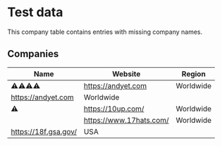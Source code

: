 # Test data

This company table contains entries with missing company names.

## Companies

Name | Website | Region
------------ | ------- | -------
  ⚠⚠⚠⚠  | https://andyet.com | Worldwide
   | https://andyet.com | Worldwide
[](/company-profiles/10up.md) ⚠ | https://10up.com/ | Worldwide
[](/company-profiles/17hats.md) | https://www.17hats.com/ | Worldwide
| https://18f.gsa.gov/ | USA

